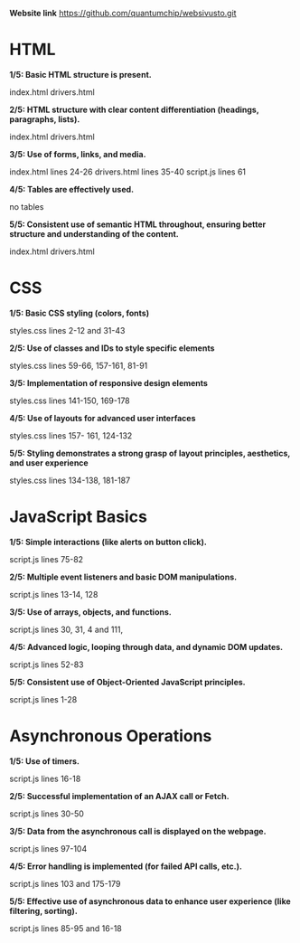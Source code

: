 **Website link**
https://github.com/quantumchip/websivusto.git

# HTML

**1/5: Basic HTML structure is present.**

index.html
drivers.html

**2/5: HTML structure with clear content differentiation (headings, paragraphs, lists).**

index.html
drivers.html

**3/5: Use of forms, links, and media.**

index.html lines 24-26
drivers.html lines 35-40
script.js lines 61

**4/5: Tables are effectively used.**

no tables

**5/5: Consistent use of semantic HTML throughout, ensuring better structure and understanding of the content.**

index.html
drivers.html

# CSS

**1/5: Basic CSS styling (colors, fonts)**

styles.css lines 2-12 and 31-43

**2/5: Use of classes and IDs to style specific elements**

styles.css lines 59-66, 157-161, 81-91

**3/5: Implementation of responsive design elements**

styles.css lines 141-150, 169-178

**4/5: Use of layouts for advanced user interfaces**

styles.css lines 157- 161, 124-132

**5/5: Styling demonstrates a strong grasp of layout principles, aesthetics, and user experience**

styles.css lines 134-138, 181-187


# JavaScript Basics

**1/5: Simple interactions (like alerts on button click).**
 
script.js lines 75-82

**2/5: Multiple event listeners and basic DOM manipulations.**

script.js lines 13-14, 128
  
**3/5:  Use of arrays, objects, and functions.**

script.js lines 30, 31, 4 and 111,

**4/5: Advanced logic, looping through data, and dynamic DOM updates.**

script.js lines 52-83

**5/5: Consistent use of Object-Oriented JavaScript principles.**

script.js lines 1-28


# Asynchronous Operations

**1/5: Use of timers.**

script.js lines 16-18
 
**2/5: Successful implementation of an AJAX call or Fetch.**

script.js lines 30-50
  
**3/5: Data from the asynchronous call is displayed on the webpage.**

script.js lines 97-104

**4/5: Error handling is implemented (for failed API calls, etc.).**

script.js lines 103 and 175-179

**5/5: Effective use of asynchronous data to enhance user experience (like filtering, sorting).**

script.js lines 85-95 and 16-18
